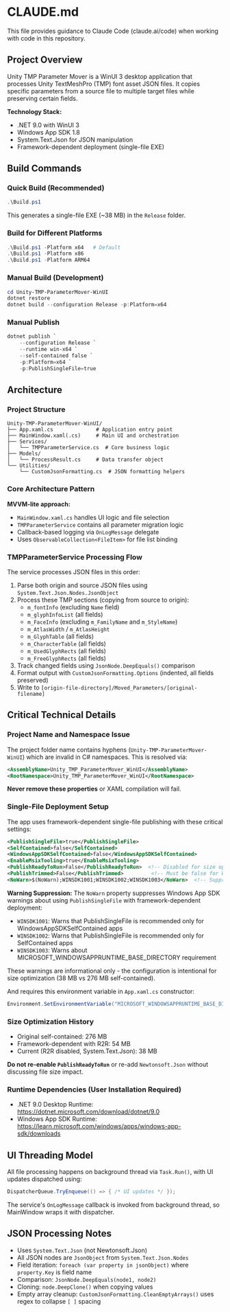 # CLAUDE.md

This file provides guidance to Claude Code (claude.ai/code) when working with code in this repository.

## Project Overview

Unity TMP Parameter Mover is a WinUI 3 desktop application that processes Unity TextMeshPro (TMP) font asset JSON files. It copies specific parameters from a source file to multiple target files while preserving certain fields.

**Technology Stack:**
- .NET 9.0 with WinUI 3
- Windows App SDK 1.8
- System.Text.Json for JSON manipulation
- Framework-dependent deployment (single-file EXE)

## Build Commands

### Quick Build (Recommended)
```powershell
.\Build.ps1
```
This generates a single-file EXE (~38 MB) in the `Release` folder.

### Build for Different Platforms
```powershell
.\Build.ps1 -Platform x64   # Default
.\Build.ps1 -Platform x86
.\Build.ps1 -Platform ARM64
```

### Manual Build (Development)
```powershell
cd Unity-TMP-ParameterMover-WinUI
dotnet restore
dotnet build --configuration Release -p:Platform=x64
```

### Manual Publish
```powershell
dotnet publish `
    --configuration Release `
    --runtime win-x64 `
    --self-contained false `
    -p:Platform=x64 `
    -p:PublishSingleFile=true
```

## Architecture

### Project Structure
```
Unity-TMP-ParameterMover-WinUI/
├── App.xaml.cs              # Application entry point
├── MainWindow.xaml(.cs)     # Main UI and orchestration
├── Services/
│   └── TMPParameterService.cs  # Core business logic
├── Models/
│   └── ProcessResult.cs     # Data transfer object
└── Utilities/
    └── CustomJsonFormatting.cs  # JSON formatting helpers
```

### Core Architecture Pattern

**MVVM-lite approach:**
- `MainWindow.xaml.cs` handles UI logic and file selection
- `TMPParameterService` contains all parameter migration logic
- Callback-based logging via `OnLogMessage` delegate
- Uses `ObservableCollection<FileItem>` for file list binding

### TMPParameterService Processing Flow

The service processes JSON files in this order:
1. Parse both origin and source JSON files using `System.Text.Json.Nodes.JsonObject`
2. Process these TMP sections (copying from source to origin):
   - `m_fontInfo` (excluding `Name` field)
   - `m_glyphInfoList` (all fields)
   - `m_FaceInfo` (excluding `m_FamilyName` and `m_StyleName`)
   - `m_AtlasWidth` / `m_AtlasHeight`
   - `m_GlyphTable` (all fields)
   - `m_CharacterTable` (all fields)
   - `m_UsedGlyphRects` (all fields)
   - `m_FreeGlyphRects` (all fields)
3. Track changed fields using `JsonNode.DeepEquals()` comparison
4. Format output with `CustomJsonFormatting.Options` (indented, all fields preserved)
5. Write to `[origin-file-directory]/Moved_Parameters/[original-filename]`

## Critical Technical Details

### Project Name and Namespace Issue
The project folder name contains hyphens (`Unity-TMP-ParameterMover-WinUI`) which are invalid in C# namespaces. This is resolved via:
```xml
<AssemblyName>Unity_TMP_ParameterMover_WinUI</AssemblyName>
<RootNamespace>Unity_TMP_ParameterMover_WinUI</RootNamespace>
```
**Never remove these properties** or XAML compilation will fail.

### Single-File Deployment Setup
The app uses framework-dependent single-file publishing with these critical settings:
```xml
<PublishSingleFile>true</PublishSingleFile>
<SelfContained>false</SelfContained>
<WindowsAppSDKSelfContained>false</WindowsAppSDKSelfContained>
<EnableMsixTooling>true</EnableMsixTooling>
<PublishReadyToRun>False</PublishReadyToRun>  <!-- Disabled for size optimization -->
<PublishTrimmed>False</PublishTrimmed>         <!-- Must be false for WinUI apps -->
<NoWarn>$(NoWarn);WINSDK1001;WINSDK1002;WINSDK1003</NoWarn>  <!-- Suppress PublishSingleFile warnings -->
```

**Warning Suppression:**
The `NoWarn` property suppresses Windows App SDK warnings about using `PublishSingleFile` with framework-dependent deployment:
- `WINSDK1001`: Warns that PublishSingleFile is recommended only for WindowsAppSDKSelfContained apps
- `WINSDK1002`: Warns that PublishSingleFile is recommended only for SelfContained apps
- `WINSDK1003`: Warns about MICROSOFT_WINDOWSAPPRUNTIME_BASE_DIRECTORY requirement

These warnings are informational only - the configuration is intentional for size optimization (38 MB vs 276 MB self-contained).

And requires this environment variable in `App.xaml.cs` constructor:
```csharp
Environment.SetEnvironmentVariable("MICROSOFT_WINDOWSAPPRUNTIME_BASE_DIRECTORY", AppContext.BaseDirectory);
```

### Size Optimization History
- Original self-contained: 276 MB
- Framework-dependent with R2R: 54 MB
- Current (R2R disabled, System.Text.Json): 38 MB

**Do not re-enable `PublishReadyToRun`** or re-add `Newtonsoft.Json` without discussing file size impact.

### Runtime Dependencies (User Installation Required)
- .NET 9.0 Desktop Runtime: https://dotnet.microsoft.com/download/dotnet/9.0
- Windows App SDK Runtime: https://learn.microsoft.com/windows/apps/windows-app-sdk/downloads

## UI Threading Model

All file processing happens on background thread via `Task.Run()`, with UI updates dispatched using:
```csharp
DispatcherQueue.TryEnqueue(() => { /* UI updates */ });
```

The service's `OnLogMessage` callback is invoked from background thread, so MainWindow wraps it with dispatcher.

## JSON Processing Notes

- Uses `System.Text.Json` (not Newtonsoft.Json)
- All JSON nodes are `JsonObject` from `System.Text.Json.Nodes`
- Field iteration: `foreach (var property in jsonObject)` where `property.Key` is field name
- Comparison: `JsonNode.DeepEquals(node1, node2)`
- Cloning: `node.DeepClone()` when copying values
- Empty array cleanup: `CustomJsonFormatting.CleanEmptyArrays()` uses regex to collapse `[ ]` spacing
